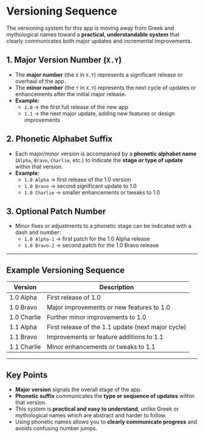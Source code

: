 # Versioning Sequence

The versioning system for this app is moving away from Greek and mythological names toward a **practical, understandable system** that clearly communicates both major updates and incremental improvements.

## 1. Major Version Number (`X.Y`)
- The **major number** (the `X` in `X.Y`) represents a significant release or overhaul of the app.  
- The **minor number** (the `Y` in `X.Y`) represents the next cycle of updates or enhancements after the initial major release.  
- **Example:**  
  - `1.0` → the first full release of the new app  
  - `1.1` → the next major update, adding new features or design improvements  

## 2. Phonetic Alphabet Suffix
- Each major/minor version is accompanied by a **phonetic alphabet name** (`Alpha`, `Bravo`, `Charlie`, etc.) to indicate the **stage or type of update** within that version.  
- **Example:**  
  - `1.0 Alpha` → first release of the 1.0 version  
  - `1.0 Bravo` → second significant update to 1.0  
  - `1.0 Charlie` → smaller enhancements or tweaks to 1.0  

## 3. Optional Patch Number
- Minor fixes or adjustments to a phonetic stage can be indicated with a dash and number:  
  - `1.0 Alpha-1` → first patch for the 1.0 Alpha release  
  - `1.0 Bravo-2` → second patch for the 1.0 Bravo release  

---

## Example Versioning Sequence

| Version        | Description                                         |
|----------------|-----------------------------------------------------|
| 1.0 Alpha      | First release of 1.0                                |
| 1.0 Bravo      | Major improvements or new features to 1.0          |
| 1.0 Charlie    | Further minor improvements to 1.0                  |
| 1.1 Alpha      | First release of the 1.1 update (next major cycle)|
| 1.1 Bravo      | Improvements or feature additions to 1.1           |
| 1.1 Charlie    | Minor enhancements or tweaks to 1.1               |

---

## Key Points
- **Major version** signals the overall stage of the app.  
- **Phonetic suffix** communicates the **type or sequence of updates** within that version.  
- This system is **practical and easy to understand**, unlike Greek or mythological names which are abstract and harder to follow.  
- Using phonetic names allows you to **clearly communicate progress** and avoids confusing number jumps.
